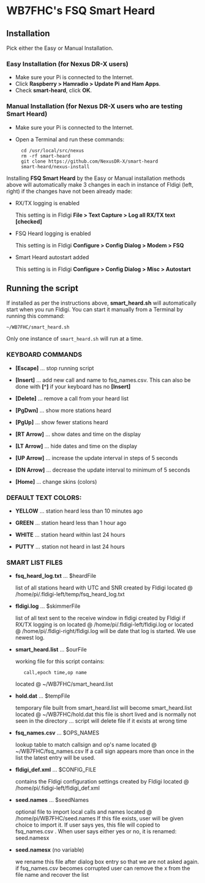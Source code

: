 # WB7FHC's FSQ Smart Heard

## Installation
Pick either the Easy or Manual Installation.

### Easy Installation (for Nexus DR-X users)
- Make sure your Pi is connected to the Internet.
- Click __Raspberry > Hamradio > Update Pi and Ham Apps__.
- Check __smart-heard__, click __OK__.

### Manual Installation (for Nexus DR-X users who are testing Smart Heard)
- Make sure your Pi is connected to the Internet.
- Open a Terminal and run these commands:

		cd /usr/local/src/nexus
		rm -rf smart-heard
		git clone https://github.com/NexusDR-X/smart-heard
		smart-heard/nexus-install

Installing __FSQ Smart Heard__ by the Easy or Manual installation methods above will automatically make 3 changes in each in instance of Fldigi (left, right) if the changes have not been already made:

- RX/TX logging is enabled

	This setting is in Fldigi __File > Text Capture >  Log all RX/TX text [checked]__
	
- FSQ Heard logging is enabled

	This setting is in Fldigi __Configure > Config Dialog > Modem > FSQ__
	
- Smart Heard autostart added

	This setting is in Fldigi __Configure > Config Dialog > Misc > Autostart__

## Running the script

If installed as per the instructions above, __smart_heard.sh__ will automatically start when you run Fldigi. You can start it manually from a Terminal by running this command:

	~/WB7FHC/smart_heard.sh

Only one instance of `smart_heard.sh` will run at a time.

### KEYBOARD COMMANDS

- __[Escape]__ … stop running script

- __[Insert]__ … add new call and name to fsq_names.csv. This can also be done with __[^]__ if your keyboard has no __[Insert]__

- __[Delete]__ … remove a call from your heard list

- __[PgDwn]__ … show more stations heard

- __[PgUp]__ … show fewer stations heard

- __[RT Arrow]__ … show dates and time on the display

- __[LT Arrow]__ … hide dates and time on the display

- __[UP Arrow]__ … increase the update interval in steps of 5 seconds

- __[DN Arrow]__ … decrease the update interval to minimum of 5 seconds

- __[Home]__ … change skins (colors)

### DEFAULT TEXT COLORS:

- __YELLOW__ ... station heard less than 10 minutes ago

- __GREEN__  ... station heard less than 1 hour ago

- __WHITE__  ... station heard within last 24 hours

- __PUTTY__   ... station not heard in last 24 hours

### SMART LIST FILES

- __fsq_heard_log.txt__ ... $heardFile
     
     list of all stations heard with UTC and SNR
     created by Fldigi
     located @ /home/pi/.fldigi-left/temp/fsq_heard_log.txt

- __fldigi<date>.log__ ... $skimmerFile
     
     list of all text sent to the receive window in fldigi
     created by Fldigi if RX/TX logging is on
     located @ /home/pi/.fldigi-left/fldigi<date>.log
     or
     located @ /home/pi/.fldigi-right/fldigi<date>.log
     <date> will be date that log is started. We use newest log.

- __smart_heard.list__ ... $ourFile
     
     working file for this script
     contains:
     
         call,epoch time,op name
         
     located @ ~/WB7FHC/smart_heard.list

- __hold.dat__ ... $tempFile
     
     temporary file built from smart_heard.list
     will become smart_heard.list
     located @ ~/WB7FHC/hold.dat
     this file is short lived and is normally
     not seen in the directory ... script will delete
     file if it exists at wrong time

- __fsq_names.csv__ ... $OPS_NAMES
     
     lookup table to match callsign and op's name
     located @ ~/WB7FHC/fsq_names.csv
     If a call sign appears more than once in the list
     the latest entry will be used.

- __fldigi_def.xml__ ... $CONFIG_FILE
     
     contains the Fldigi configuration settings
     created by Fldigi
     located @  /home/pi/.fidigi-left/fldigi_def.xml

- __seed.names__     ... $seedNames
     
     optional file to import local calls and names
     located @  /home/pi/WB7FHC/seed.names
     If this file exists, user will be given choice to import it.
     If user says yes, this file will copied to fsq_names.csv .
     When user says either yes or no, it is renamed: seed.namesx

- __seed.namesx__  (no variable)
     
     we rename this file after dialog box entry so that
     we are not asked again.
     if fsq_names.csv becomes corrupted user can remove
     the x from the file name and recover the list

